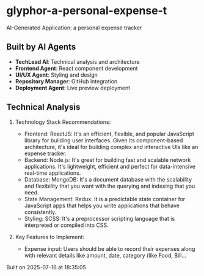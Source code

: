 # glyphor-a-personal-expense-t

AI-Generated Application: a personal expense tracker

## Built by AI Agents
- **TechLead AI**: Technical analysis and architecture
- **Frontend Agent**: React component development
- **UI/UX Agent**: Styling and design
- **Repository Manager**: GitHub integration
- **Deployment Agent**: Live preview deployment

## Technical Analysis
1. Technology Stack Recommendations:
   - Frontend: ReactJS: It's an efficient, flexible, and popular JavaScript library for building user interfaces. Given its component-based architecture, it's ideal for building complex and interactive UIs like an expense tracker.
   - Backend: Node.js: It's great for building fast and scalable network applications. It's lightweight, efficient and perfect for data-intensive real-time applications.
   - Database: MongoDB: It's a document database with the scalability and flexibility that you want with the querying and indexing that you need.
   - State Management: Redux: It is a predictable state container for JavaScript apps that helps you write applications that behave consistently.
   - Styling: SCSS: It's a preprocessor scripting language that is interpreted or compiled into CSS.

2. Key Features to Implement:
   - Expense input: Users should be able to record their expenses along with relevant details like amount, date, category (like Food, Bill...

Built on 2025-07-16 at 18:35:05
